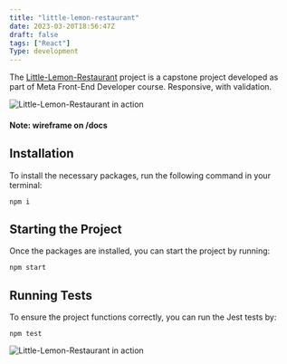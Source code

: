 ```yaml
---
title: "little-lemon-restaurant"
date: 2023-03-20T18:56:47Z
draft: false
tags: ["React"]
Type: development
---
```


The [Little-Lemon-Restaurant](https://zemmsoares.xyz/little-lemon-restaurant/) project is a capstone project developed as part of Meta Front-End Developer course. Responsive, with validation.

![Little-Lemon-Restaurant in action](https://github.com/zemmsoares/little-lemon-restaurant/blob/master/docs/example.gif?raw=true)

#### Note: wireframe on /docs

## Installation

To install the necessary packages, run the following command in your terminal:

```
npm i
```

## Starting the Project

Once the packages are installed, you can start the project by running:

```
npm start
```

## Running Tests

To ensure the project functions correctly, you can run the Jest tests by:

```
npm test
```

![Little-Lemon-Restaurant in action](/projects/little-lemon-restaurant/responsive.webp#center)
